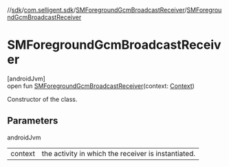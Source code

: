 //[sdk](../../../index.md)/[com.selligent.sdk](../index.md)/[SMForegroundGcmBroadcastReceiver](index.md)/[SMForegroundGcmBroadcastReceiver](-s-m-foreground-gcm-broadcast-receiver.md)

# SMForegroundGcmBroadcastReceiver

[androidJvm]\
open fun [SMForegroundGcmBroadcastReceiver](-s-m-foreground-gcm-broadcast-receiver.md)(context: [Context](https://developer.android.com/reference/kotlin/android/content/Context.html))

Constructor of the class.

## Parameters

androidJvm

| | |
|---|---|
| context | the activity in which the receiver is instantiated. |
